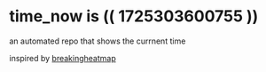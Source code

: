# time_now is (( 1725303600755 ))

an automated repo that shows the currnent time

inspired by [breakingheatmap](https://github.com/breakingheatmap/breakingheatmap)